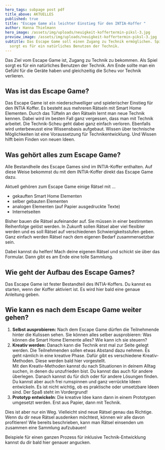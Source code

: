 ```yaml
---
hero_tags: subpage post pdf
title_above: AKTUELLES
published: true
title: "Escape Game als leichter Einstieg für den INTIA-Koffer "
author: Hanna Thielmann
hero_image: /assets/img/uploads/neuigkeit-koffertermin-piksl-3.jpg
preview_image: /assets/img/uploads/neuigkeit-koffertermin-piksl-3.jpg
subtitle: Das Escape Game soll einen Zugang zu Technik ermöglichen. Spielerisch
  sorgt es für ein natürliches Benutzen der Technik.
---
```

<!--StartFragment-->

Das Ziel vom Escape Game ist, Zugang zu Technik zu bekommen. Als Spiel sorgt es für ein natürliches Benutzen der Technik. Am Ende sollte man ein Gefühl für die Geräte haben und gleichzeitig die Scheu vor Technik verlieren.  

## Was ist das Escape Game? 

Das Escape Game ist ein niederschwelliger und spielerischer Einstieg für den INTIA Koffer. Es besteht aus mehreren Rätseln mit Smart Home Elementen. Durch das Tüfteln an den Rätseln lernt man neue Technik kennen. Dabei wird im besten Fall ganz vergessen, dass man mit Technik arbeitet. Die Technik-Scheu geht dabei ganz einfach verloren. Ebenfalls wird unterbewusst eine Wissensbasis aufgebaut. Wissen über technische Möglichkeiten ist eine Voraussetzung für Technikentwicklung. Und Wissen hilft beim Finden von neuen Ideen. 

## Was gehört alles zum Escape Game? 

Alle Bestandheile des Escape Games sind im INTIA-Koffer enthalten. Auf diese Weise bekommst du mit dem INTIA-Koffer direkt das Escape Game dazu. 

Aktuell gehören zum Escape Game einige Rätsel mit ... 

* gekauften Smart Home Elementen 
* selber gebauten Elementen 
* analogen Elementen (auf Papier ausgedruckte Texte) 
* Internetseiten 

Bisher bauen die Rätsel aufeinander auf. Sie müssen in einer bestimmten Reihenfolge gelöst werden. In Zukunft sollen Rätsel aber viel flexibler werden und es soll Rätsel auf verschiedenen Schwierigkeitsstufen geben. Ganz einfach werden Rätsel nach dem eigenen Bedarf zusammensetzbar sein.  

Dabei kannst du helfen! Mach deine eigenen Rätsel und schickt sie über das Formular. Dann gibt es am Ende eine tolle Sammlung. 

## Wie geht der Aufbau des Escape Games? 

Das Escape Game ist fester Bestandteil des INTIA-Koffers. Du kannst es starten, wenn der Koffer aktiviert ist. Es wird hier bald eine genaue Anleitung geben. 

## Wie kann es nach dem Escape Game weiter gehen? 

1. **Selbst ausprobieren:** Nach dem Escape Game dürfen die Teilnehmende hinter die Kulissen sehen. Sie können alles selber ausprobieren: Was können die Smart Home Elemente alles? Wie kann ich sie steuern? 
2. **Kreativ werden:** Danach kann die Technik erst mal zur Seite gelegt werden. Die Teilnehmenden sollen etwas Abstand dazu nehmen. Es geht nämlich in eine kreative Phase. Dafür gibt es verschiedene Kreativ-Methoden. Diese werden bald hier vorgestellt. \
   Mit den Kreativ-Methoden kannst du nach Situationen in deinem Alltag suchen, in denen du unzufrieden bist. Du kannst das auch für andere überlegen. Danach kannst du für dich oder für andere Lösungen finden. Du kannst aber auch frei rumspinnen und ganz verrückte Ideen entwickeln. Es ist nicht wichtig, ob es praktische oder umsetzbare Ideen sind. Der Spaß steht im Vordergrund! 
3. **Prototyp entwickeln**: Die kreative Idee kann dann in einem Prototypen umgesetzt werden. Erst aus Papier, dann mit Technik. 

Dies ist aber nur ein Weg. Vielleicht sind neue Rätsel genau das Richtige. Wenn du dir neue Rätsel ausdenken möchtest, können wir alle davon profitieren! Wie bereits beschrieben, kann man Rätsel einsenden um zusammen eine Sammlung aufzubauen! 

Beispiele für einen ganzen Prozess für inklusive Technik-Entwicklung kannst du dir bald hier genauer angucken.  

<!--EndFragment-->
